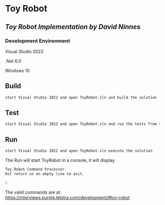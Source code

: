 # Toy Robot
## _Toy Robot Implementation by David Ninnes_ 

### Development Environment
Visual Studio 2022  

.Net 6.0  

Windows 10  
 

## Build

```sh
start Visual Studio 2022 and open ToyRobot.sln and build the solution 
```

## Test

```sh
start Visual Studio 2022 and open ToyRobot.sln and run the tests from the menu Test\Run All Tests 
```

## Run
```sh
start Visual Studio 2022 and open ToyRobot.sln execute the solution
```

The Run will start ToyRobot in a console, it will display
```sh
Toy Robot Command Processor.
Hit return on an empty line to exit.

>
```

The valid commands are at:
https://interviews.purple.telstra.com/development/#toy-robot

